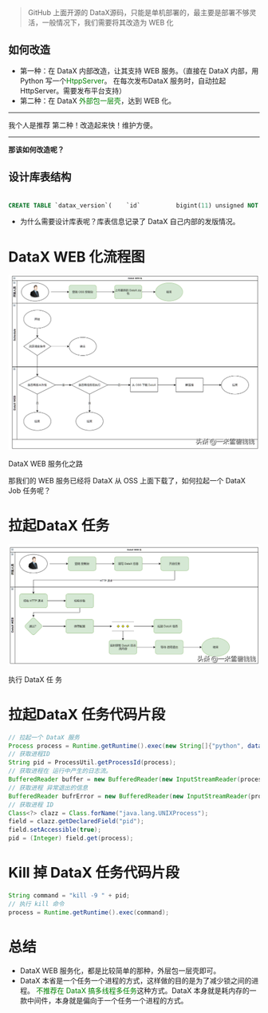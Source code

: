 > GitHub 上面开源的 DataX源码，只能是单机部署的，最主要是部署不够灵活，一般情况下，我们需要将其改造为 WEB 化
> 

## **如何改造**

- 第一种：在 DataX 内部改造，让其支持 WEB 服务。（直接在 DataX 内部，用Python 写一个<font color='green'>HtppServer</font>。
在每次发布DataX 服务时，自动拉起 HttpServer。需要发布平台支持）
- 第二种：在 DataX <font color='green'>外部包一层壳</font>，达到 WEB 化。

---

我个人是推荐 第二种！改造起来快！维护方便。

---

**那该如何改造呢？**

## **设计库表结构**

```sql

CREATE TABLE `datax_version`(    `id`          bigint(11) unsigned NOT NULL AUTO_INCREMENT COMMENT 'ID',    `version`     varchar(128)        NOT NULL DEFAULT '-' COMMENT 'datax 版本号',    `description` text COMMENT 'desc',    `valid`       tinyint(1)          NOT NULL DEFAULT '1' COMMENT ' 1有效 0无效',    PRIMARY KEY (`id`)) ENGINE = InnoDB AUTO_INCREMENT = 1  DEFAULT CHARSET = utf8mb4 COMMENT ='datax 版本管理';

```

- 为什么需要设计库表呢？库表信息记录了 DataX 自己内部的发版情况。

# **DataX WEB 化流程图**

![Alt text](images/datax_15_01.png)

DataX WEB 服务化之路

那我们的 WEB 服务已经将 DataX 从 OSS 上面下载了，如何拉起一个 DataX Job 任务呢？

# **拉起DataX 任务**
![Alt text](images/datax_15_02.png)

执行 DataX 任 务

# **拉起DataX 任务代码片段**

```java
// 拉起一个 DataX 服务
Process process = Runtime.getRuntime().exec(new String[]{"python", dataXPyPath(), configPath});
// 获取进程ID
String pid = ProcessUtil.getProcessId(process);
// 获取进程在 运行中产生的日志流。
BufferedReader buffer = new BufferedReader(new InputStreamReader(process.getInputStream()));
// 获取进程 异常退出的信息
BufferedReader bufrError = new BufferedReader(new InputStreamReader(process.getErrorStream(), "UTF-8"));
// 获取进程 ID
Class<?> clazz = Class.forName("java.lang.UNIXProcess");
field = clazz.getDeclaredField("pid");
field.setAccessible(true);
pid = (Integer) field.get(process);
```

# **Kill 掉 DataX 任务代码片段**

```java
String command = "kill -9 " + pid;
// 执行 kill 命令
process = Runtime.getRuntime().exec(command);
```

# **总结**

- DataX WEB 服务化，都是比较简单的那种，外层包一层壳即可。
- DataX 本省是一个任务一个进程的方式，这样做的目的是为了减少锁之间的进程。
<font color='green'>不推荐在 DataX 搞多线程多任务</font>这种方式。DataX 本身就是耗内存的一款中间件，本身就是偏向于一个任务一个进程的方式。